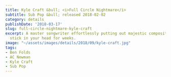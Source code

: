 ```yaml
---
title: Kyle Craft &bull; <i>Full Circle Nightmare</i>
subtitle: Sub Pop &bull; released 2018-02-02
category: details
publishDate: '2018-03-17'
slug: full-circle-nightmare-kyle-craft
excerpt: A master songwriter effortlessly putting out majestic compositions that will
  stick in your head for weeks.
image: "~/assets/images/details/2018/09/kyle-craft.jpg"
tags:
- Ben Folds
- AC Newman
- Kyle Craft
- Sub Pop
---
```


